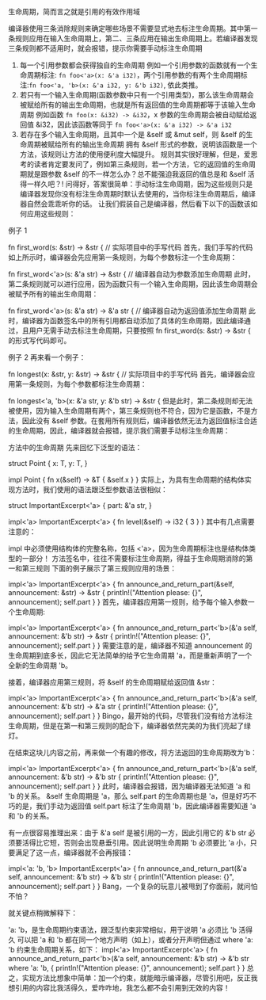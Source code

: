 生命周期，简而言之就是引用的有效作用域


编译器使用三条消除规则来确定哪些场景不需要显式地去标注生命周期。其中第一条规则应用在输入生命周期上，第二、三条应用在输出生命周期上。若编译器发现三条规则都不适用时，就会报错，提示你需要手动标注生命周期
1. 每一个引用参数都会获得独自的生命周期
例如一个引用参数的函数就有一个生命周期标注: `fn foo<'a>(x: &'a i32)`，两个引用参数的有两个生命周期标注:`fn foo<'a, 'b>(x: &'a i32, y: &'b i32)`, 依此类推。
2. 若只有一个输入生命周期(函数参数中只有一个引用类型)，那么该生命周期会被赋给所有的输出生命周期，也就是所有返回值的生命周期都等于该输入生命周期
例如函数 `fn foo(x: &i32) -> &i32`，x 参数的生命周期会被自动赋给返回值 &i32，因此该函数等同于 `fn foo<'a>(x: &'a i32) -> &'a i32`
3. 若存在多个输入生命周期，且其中一个是 &self 或 &mut self，则 &self 的生命周期被赋给所有的输出生命周期
拥有 &self 形式的参数，说明该函数是一个 方法，该规则让方法的使用便利度大幅提升。
规则其实很好理解，但是，爱思考的读者肯定要发问了，例如第三条规则，若一个方法，它的返回值的生命周期就是跟参数 &self 的不一样怎么办？总不能强迫我返回的值总是和 &self 活得一样久吧？! 问得好，答案很简单：手动标注生命周期，因为这些规则只是编译器发现你没有标注生命周期时默认去使用的，当你标注生命周期后，编译器自然会乖乖听你的话。
   让我们假装自己是编译器，然后看下以下的函数该如何应用这些规则：

例子 1

fn first_word(s: &str) -> &str { // 实际项目中的手写代码
首先，我们手写的代码如上所示时，编译器会先应用第一条规则，为每个参数标注一个生命周期：

fn first_word<'a>(s: &'a str) -> &str { // 编译器自动为参数添加生命周期
此时，第二条规则就可以进行应用，因为函数只有一个输入生命周期，因此该生命周期会被赋予所有的输出生命周期：

fn first_word<'a>(s: &'a str) -> &'a str { // 编译器自动为返回值添加生命周期
此时，编译器为函数签名中的所有引用都自动添加了具体的生命周期，因此编译通过，且用户无需手动去标注生命周期，只要按照 fn first_word(s: &str) -> &str { 的形式写代码即可。

例子 2 再来看一个例子：

fn longest(x: &str, y: &str) -> &str { // 实际项目中的手写代码
首先，编译器会应用第一条规则，为每个参数都标注生命周期：

fn longest<'a, 'b>(x: &'a str, y: &'b str) -> &str {
但是此时，第二条规则却无法被使用，因为输入生命周期有两个，第三条规则也不符合，因为它是函数，不是方法，因此没有 &self 参数。在套用所有规则后，编译器依然无法为返回值标注合适的生命周期，因此，编译器就会报错，提示我们需要手动标注生命周期：

方法中的生命周期
先来回忆下泛型的语法：

struct Point<T> {
x: T,
y: T,
}

impl<T> Point<T> {
fn x(&self) -> &T {
&self.x
}
}
实际上，为具有生命周期的结构体实现方法时，我们使用的语法跟泛型参数语法很相似：

struct ImportantExcerpt<'a> {
part: &'a str,
}

impl<'a> ImportantExcerpt<'a> {
fn level(&self) -> i32 {
3
}
}
其中有几点需要注意的：

impl 中必须使用结构体的完整名称，包括 <'a>，因为生命周期标注也是结构体类型的一部分！
方法签名中，往往不需要标注生命周期，得益于生命周期消除的第一和第三规则
下面的例子展示了第三规则应用的场景：

impl<'a> ImportantExcerpt<'a> {
fn announce_and_return_part(&self, announcement: &str) -> &str {
println!("Attention please: {}", announcement);
self.part
}
}
首先，编译器应用第一规则，给予每个输入参数一个生命周期:

impl<'a> ImportantExcerpt<'a> {
fn announce_and_return_part<'b>(&'a self, announcement: &'b str) -> &str {
println!("Attention please: {}", announcement);
self.part
}
}
需要注意的是，编译器不知道 announcement 的生命周期到底多长，因此它无法简单的给予它生命周期 'a，而是重新声明了一个全新的生命周期 'b。

接着，编译器应用第三规则，将 &self 的生命周期赋给返回值 &str：

impl<'a> ImportantExcerpt<'a> {
fn announce_and_return_part<'b>(&'a self, announcement: &'b str) -> &'a str {
println!("Attention please: {}", announcement);
self.part
}
}
Bingo，最开始的代码，尽管我们没有给方法标注生命周期，但是在第一和第三规则的配合下，编译器依然完美的为我们亮起了绿灯。

在结束这块儿内容之前，再来做一个有趣的修改，将方法返回的生命周期改为'b：

impl<'a> ImportantExcerpt<'a> {
fn announce_and_return_part<'b>(&'a self, announcement: &'b str) -> &'b str {
println!("Attention please: {}", announcement);
self.part
}
}
此时，编译器会报错，因为编译器无法知道 'a 和 'b 的关系。 &self 生命周期是 'a，那么 self.part 的生命周期也是 'a，但是好巧不巧的是，我们手动为返回值 self.part 标注了生命周期 'b，因此编译器需要知道 'a 和 'b 的关系。

有一点很容易推理出来：由于 &'a self 是被引用的一方，因此引用它的 &'b str 必须要活得比它短，否则会出现悬垂引用。因此说明生命周期 'b 必须要比 'a 小，只要满足了这一点，编译器就不会再报错：

impl<'a: 'b, 'b> ImportantExcerpt<'a> {
fn announce_and_return_part(&'a self, announcement: &'b str) -> &'b str {
println!("Attention please: {}", announcement);
self.part
}
}
Bang，一个复杂的玩意儿被甩到了你面前，就问怕不怕？

就关键点稍微解释下：

'a: 'b，是生命周期约束语法，跟泛型约束非常相似，用于说明 'a 必须比 'b 活得久
可以把 'a 和 'b 都在同一个地方声明（如上），或者分开声明但通过 where 'a: 'b 约束生命周期关系，如下：
impl<'a> ImportantExcerpt<'a> {
fn announce_and_return_part<'b>(&'a self, announcement: &'b str) -> &'b str
where
'a: 'b,
{
println!("Attention please: {}", announcement);
self.part
}
}
总之，实现方法比想象中简单：加一个约束，就能暗示编译器，尽管引用吧，反正我想引用的内容比我活得久，爱咋咋地，我怎么都不会引用到无效的内容！




